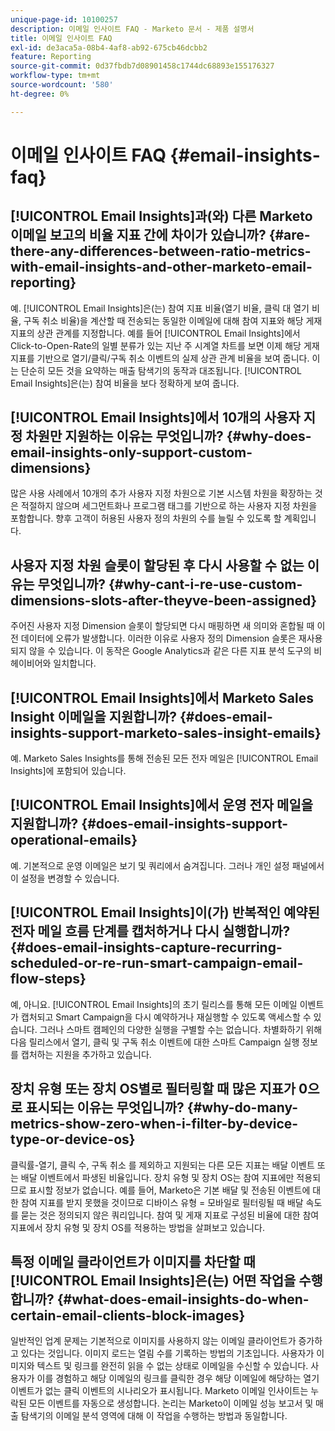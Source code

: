 ```yaml
---
unique-page-id: 10100257
description: 이메일 인사이트 FAQ - Marketo 문서 - 제품 설명서
title: 이메일 인사이트 FAQ
exl-id: de3aca5a-08b4-4af8-ab92-675cb46dcbb2
feature: Reporting
source-git-commit: 0d37fbdb7d08901458c1744dc68893e155176327
workflow-type: tm+mt
source-wordcount: '580'
ht-degree: 0%

---
```


# 이메일 인사이트 FAQ {#email-insights-faq}

## [!UICONTROL Email Insights]과(와) 다른 Marketo 이메일 보고의 비율 지표 간에 차이가 있습니까? {#are-there-any-differences-between-ratio-metrics-with-email-insights-and-other-marketo-email-reporting}

예. [!UICONTROL Email Insights]은(는) 참여 지표 비율(열기 비율, 클릭 대 열기 비율, 구독 취소 비율)을 계산할 때 전송되는 동일한 이메일에 대해 참여 지표와 해당 게재 지표의 상관 관계를 지정합니다. 예를 들어 [!UICONTROL Email Insights]에서 Click-to-Open-Rate의 일별 분류가 있는 지난 주 시계열 차트를 보면 이제 해당 게재 지표를 기반으로 열기/클릭/구독 취소 이벤트의 실제 상관 관계 비율을 보여 줍니다. 이는 단순히 모든 것을 요약하는 매출 탐색기의 동작과 대조됩니다. [!UICONTROL Email Insights]은(는) 참여 비율을 보다 정확하게 보여 줍니다.

## [!UICONTROL Email Insights]에서 10개의 사용자 지정 차원만 지원하는 이유는 무엇입니까? {#why-does-email-insights-only-support-custom-dimensions}

많은 사용 사례에서 10개의 추가 사용자 지정 차원으로 기본 시스템 차원을 확장하는 것은 적절하지 않으며 세그먼트화나 프로그램 태그를 기반으로 하는 사용자 지정 차원을 포함합니다. 향후 고객이 허용된 사용자 정의 차원의 수를 늘릴 수 있도록 할 계획입니다.

## 사용자 지정 차원 슬롯이 할당된 후 다시 사용할 수 없는 이유는 무엇입니까? {#why-cant-i-re-use-custom-dimensions-slots-after-theyve-been-assigned}

주어진 사용자 지정 Dimension 슬롯이 할당되면 다시 매핑하면 새 의미와 혼합될 때 이전 데이터에 오류가 발생합니다. 이러한 이유로 사용자 정의 Dimension 슬롯은 재사용되지 않을 수 있습니다. 이 동작은 Google Analytics과 같은 다른 지표 분석 도구의 비헤이비어와 일치합니다.

## [!UICONTROL Email Insights]에서 Marketo Sales Insight 이메일을 지원합니까? {#does-email-insights-support-marketo-sales-insight-emails}

예. Marketo Sales Insights를 통해 전송된 모든 전자 메일은 [!UICONTROL Email Insights]에 포함되어 있습니다.

## [!UICONTROL Email Insights]에서 운영 전자 메일을 지원합니까? {#does-email-insights-support-operational-emails}

예. 기본적으로 운영 이메일은 보기 및 쿼리에서 숨겨집니다. 그러나 개인 설정 패널에서 이 설정을 변경할 수 있습니다.

## [!UICONTROL Email Insights]이(가) 반복적인 예약된 전자 메일 흐름 단계를 캡처하거나 다시 실행합니까? {#does-email-insights-capture-recurring-scheduled-or-re-run-smart-campaign-email-flow-steps}

예, 아니요. [!UICONTROL Email Insights]의 초기 릴리스를 통해 모든 이메일 이벤트가 캡처되고 Smart Campaign을 다시 예약하거나 재실행할 수 있도록 액세스할 수 있습니다. 그러나 스마트 캠페인의 다양한 실행을 구별할 수는 없습니다. 차별화하기 위해 다음 릴리스에서 열기, 클릭 및 구독 취소 이벤트에 대한 스마트 Campaign 실행 정보를 캡처하는 지원을 추가하고 있습니다.

## 장치 유형 또는 장치 OS별로 필터링할 때 많은 지표가 0으로 표시되는 이유는 무엇입니까? {#why-do-many-metrics-show-zero-when-i-filter-by-device-type-or-device-os}

클릭률-열기, 클릭 수, 구독 취소 를 제외하고 지원되는 다른 모든 지표는 배달 이벤트 또는 배달 이벤트에서 파생된 비율입니다. 장치 유형 및 장치 OS는 참여 지표에만 적용되므로 표시할 정보가 없습니다. 예를 들어, Marketo은 기본 배달 및 전송된 이벤트에 대한 참여 지표를 받지 못했을 것이므로 디바이스 유형 = 모바일로 필터링될 때 배달 속도를 묻는 것은 정의되지 않은 쿼리입니다. 참여 및 게재 지표로 구성된 비율에 대한 참여 지표에서 장치 유형 및 장치 OS를 적용하는 방법을 살펴보고 있습니다.

## 특정 이메일 클라이언트가 이미지를 차단할 때 [!UICONTROL Email Insights]은(는) 어떤 작업을 수행합니까? {#what-does-email-insights-do-when-certain-email-clients-block-images}

일반적인 업계 문제는 기본적으로 이미지를 사용하지 않는 이메일 클라이언트가 증가하고 있다는 것입니다. 이미지 로드는 열림 수를 기록하는 방법의 기초입니다. 사용자가 이미지와 텍스트 및 링크를 완전히 읽을 수 없는 상태로 이메일을 수신할 수 있습니다. 사용자가 이를 경험하고 해당 이메일의 링크를 클릭한 경우 해당 이메일에 해당하는 열기 이벤트가 없는 클릭 이벤트의 시나리오가 표시됩니다. Marketo 이메일 인사이트는 누락된 모든 이벤트를 자동으로 생성합니다. 논리는 Marketo이 이메일 성능 보고서 및 매출 탐색기의 이메일 분석 영역에 대해 이 작업을 수행하는 방법과 동일합니다.
